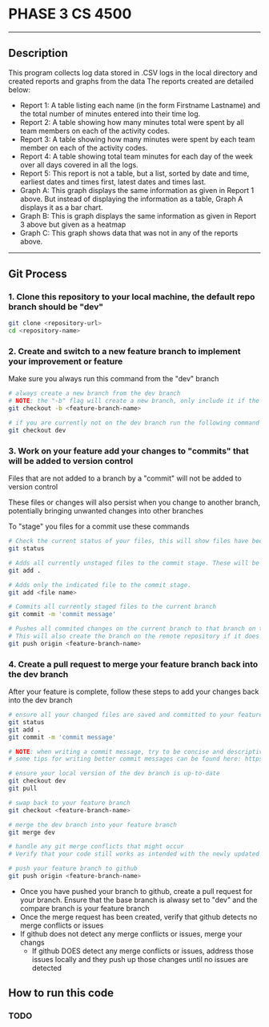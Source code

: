 # PHASE 3 CS 4500
---
## Description
This program collects log data stored in .CSV logs in the local directory and created reports and graphs from the data
The reports created are detailed below:

- Report 1: A table listing each name (in the form Firstname Lastname) and the total number of minutes entered into their time log.
- Report 2: A table showing how many minutes total were spent by all team members on each of the activity codes.
- Report 3: A table showing how many minutes were spent by each team member on each of the activity codes.
- Report 4: A table showing total team minutes for each day of the week over all days covered in all the logs.
- Report 5: This report is not a table, but a list, sorted by date and time, earliest dates and times first, latest dates and times last.
- Graph A: This graph displays the same information as given in Report 1 above. But instead of displaying the information as a table, Graph A displays it as a bar chart.
- Graph B: This is graph displays the same information as given in Report 3 above but given as a heatmap
- Graph C: This graph shows data that was not in any of the reports above.

---
## Git Process
### 1. Clone this repository to your local machine, the default repo branch should be "dev"
```bash
git clone <repository-url>
cd <repository-name>
```

### 2. Create and switch to a new feature branch to implement your improvement or feature
Make sure you always run this command from the "dev" branch
```bash
# always create a new branch from the dev branch
# NOTE: the "-b" flag will create a new branch, only include it if the branch you are swapping to does not exist
git checkout -b <feature-branch-name>

# if you are currently not on the dev branch run the following command to move to dev
git checkout dev
```

### 3. Work on your feature add your changes to "commits" that will be added to version control
Files that are not added to a branch by a "commit" will not be added to version control

These files or changes will also persist when you change to another branch, potentially bringing unwanted changes into other branches

To "stage" you files for a commit use these commands
```bash
# Check the current status of your files, this will show files have been added, deleted, and modified
git status

# Adds all currently unstaged files to the commit stage. These will be added as part of your next commit
git add .

# Adds only the indicated file to the commit stage.
git add <file name>

# Commits all currently staged files to the current branch
git commit -m 'commit message'

# Pushes all commited changes on the current branch to that branch on the remote repository
# This will also create the branch on the remote repository if it does not exist
git push origin <feature-branch-name>
```

### 4. Create a pull request to merge your feature branch back into the dev branch
After your feature is complete, follow these steps to add your changes back into the dev branch
```bash
# ensure all your changed files are saved and committed to your feature branch
git status
git add .
git commit -m 'commit message'

# NOTE: when writing a commit message, try to be concise and descriptive. This will help in the future when reviewing commits to locate bugs or specific changes
# some tips for writing better commit messages can be found here: https://www.freecodecamp.org/news/how-to-write-better-git-commit-messages/

# ensure your local version of the dev branch is up-to-date
git checkout dev
git pull

# swap back to your feature branch
git checkout <feature-branch-name>

# merge the dev branch into your feature branch
git merge dev

# handle any git merge conflicts that might occur
# Verify that your code still works as intended with the newly updated code

# push your feature branch to github
git push origin <feature-branch-name>
```

 - Once you have pushed your branch to github, create a pull request for your branch. Ensure that the base branch is alwasy set to "dev" and the compare branch is your feature branch
 - Once the merge request has been created, verify that github detects no merge conflicts or issues
 - If github does not detect any merge conflicts or issues, merge your changs
    - If github DOES detect any merge conflicts or issues, address those issues locally and they push up those changes until no issues are detected

## How to run this code
### TODO
